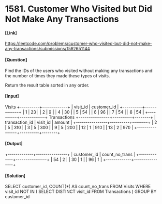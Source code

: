 # 1581. Customer Who Visited but Did Not Make Any Transactions

#### [Link] 
https://leetcode.com/problems/customer-who-visited-but-did-not-make-any-transactions/submissions/1592651144

#### [Question]
Find the IDs of the users who visited without making any transactions and the number of times they made these types of visits.

Return the result table sorted in any order.

#### [Input]
Visits
+----------+-------------+
| visit_id | customer_id |
+----------+-------------+
| 1        | 23          |
| 2        | 9           |
| 4        | 30          |
| 5        | 54          |
| 6        | 96          |
| 7        | 54          |
| 8        | 54          |
+----------+-------------+
Transactions
+----------------+----------+--------+
| transaction_id | visit_id | amount |
+----------------+----------+--------+
| 2              | 5        | 310    |
| 3              | 5        | 300    |
| 9              | 5        | 200    |
| 12             | 1        | 910    |
| 13             | 2        | 970    |
+----------------+----------+--------+

#### [Output]
+-------------+----------------+
| customer_id | count_no_trans |
+-------------+----------------+
| 54          | 2              |
| 30          | 1              |
| 96          | 1              |
+-------------+----------------+

#### [Solution]
SELECT customer_id, COUNT(*) AS count_no_trans
FROM Visits
WHERE visit_id NOT IN (
    SELECT DISTINCT visit_id 
    FROM Transactions
)
GROUP BY customer_id
